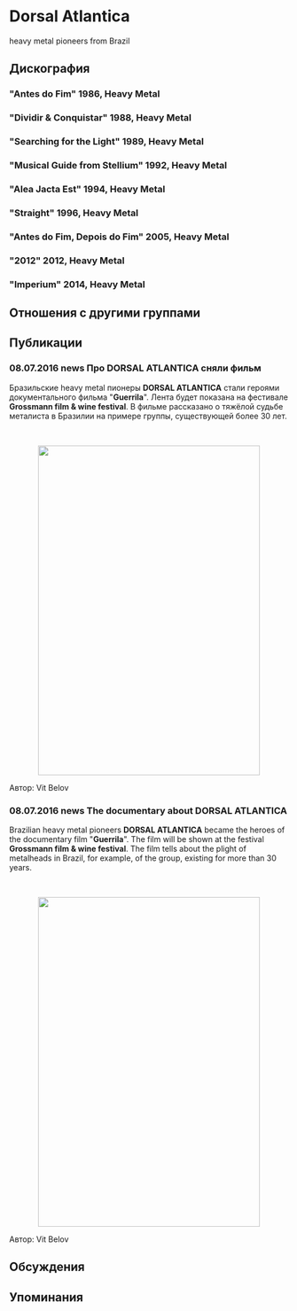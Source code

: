 # Dorsal Atlantica

heavy metal pioneers from Brazil

## Дискография

### "Antes do Fim" 1986, Heavy Metal



### "Dividir & Conquistar" 1988, Heavy Metal



### "Searching for the Light" 1989, Heavy Metal



### "Musical Guide from Stellium" 1992, Heavy Metal



### "Alea Jacta Est" 1994, Heavy Metal



### "Straight" 1996, Heavy Metal



### "Antes do Fim, Depois do Fim" 2005, Heavy Metal



### "2012" 2012, Heavy Metal



### "Imperium" 2014, Heavy Metal




## Отношения с другими группами


## Публикации

### 08.07.2016 news Про DORSAL ATLANTICA сняли фильм

<p>Бразильские heavy metal пионеры <strong>DORSAL ATLANTICA</strong> стали героями документального фильма "<strong>Guerrila</strong>". Лента будет показана на фестивале <strong>Grossmann film & wine festival</strong>. В фильме рассказано о тяжёлой судьбе металиста в Бразилии на примере группы, существующей более 30 лет.</p><p>&nbsp;<center><img width="400" height="595" src="/images/news_rus/2016.07/29552.jpg" border="0"><p></p></center>
Автор: Vit Belov

### 08.07.2016 news The documentary about DORSAL ATLANTICA

<p>Brazilian heavy metal pioneers <strong>DORSAL ATLANTICA</strong> became the heroes of the documentary film "<strong>Guerrila</strong>". The film will be shown at the festival <strong>Grossmann film & wine festival</strong>. The film tells about the plight of metalheads in Brazil, for example, of the group, existing for more than 30 years.</p><p>&nbsp;<center><img width="400" height="595" src="/images/news_rus/2016.07/29552.jpg" border="0"><p></p></center>
Автор: Vit Belov


## Обсуждения


## Упоминания

